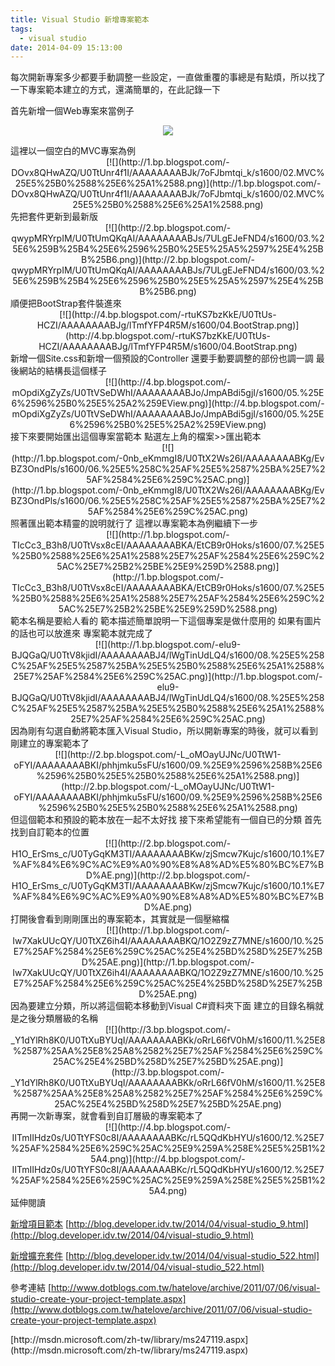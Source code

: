 ```yaml
---
title: Visual Studio 新增專案範本
tags:
  - visual studio
date: 2014-04-09 15:13:00
---
```


<div>每次開新專案多少都要手動調整一些設定，一直做重覆的事總是有點煩，所以找了一下專案範本建立的方式，還滿簡單的，在此記錄一下

首先新增一個Web專案來當例子</div><div class="separator" style="clear: both; text-align: center;">[![](http://4.bp.blogspot.com/-CA-PN_n7Fp0/U0ToM7Zz9zI/AAAAAAAABJE/2QkoP-YpiuA/s1600/01.%E9%96%8B%E6%96%B0%E5%B0%88%E6%A1%88.png)](http://4.bp.blogspot.com/-CA-PN_n7Fp0/U0ToM7Zz9zI/AAAAAAAABJE/2QkoP-YpiuA/s1600/01.%E9%96%8B%E6%96%B0%E5%B0%88%E6%A1%88.png)</div>
<div>這裡以一個空白的MVC專案為例 </div><div class="separator" style="clear: both; text-align: center;">[![](http://1.bp.blogspot.com/-DOvx8QHwAZQ/U0TtUnr4f1I/AAAAAAAABJk/7oFJbmtqi_k/s1600/02.MVC%25E5%25B0%2588%25E6%25A1%2588.png)](http://1.bp.blogspot.com/-DOvx8QHwAZQ/U0TtUnr4f1I/AAAAAAAABJk/7oFJbmtqi_k/s1600/02.MVC%25E5%25B0%2588%25E6%25A1%2588.png)</div>
<div>先把套件更新到最新版
<div class="separator" style="clear: both; text-align: center;">[![](http://2.bp.blogspot.com/-qwypMRYrpIM/U0TtUmQKqAI/AAAAAAAABJs/7ULgEJeFND4/s1600/03.%25E6%259B%25B4%25E6%2596%25B0%25E5%25A5%2597%25E4%25BB%25B6.png)](http://2.bp.blogspot.com/-qwypMRYrpIM/U0TtUmQKqAI/AAAAAAAABJs/7ULgEJeFND4/s1600/03.%25E6%259B%25B4%25E6%2596%25B0%25E5%25A5%2597%25E4%25BB%25B6.png)</div>
</div>
<div>順便把BootStrap套件裝進來
<div class="separator" style="clear: both; text-align: center;">[![](http://4.bp.blogspot.com/-rtuKS7bzKkE/U0TtUs-HCZI/AAAAAAAABJg/lTmfYFP4R5M/s1600/04.BootStrap.png)](http://4.bp.blogspot.com/-rtuKS7bzKkE/U0TtUs-HCZI/AAAAAAAABJg/lTmfYFP4R5M/s1600/04.BootStrap.png)</div>
</div>
<div>新增一個Site.css和新增一個預設的Controller
還要手動要調整的部份也調一調
最後網站的結構長這個樣子
<div class="separator" style="clear: both; text-align: center;">[![](http://4.bp.blogspot.com/-mOpdiXgZyZs/U0TtVSeDWhI/AAAAAAAABJo/JmpABdi5gjI/s1600/05.%25E6%2596%25B0%25E5%25A2%259EView.png)](http://4.bp.blogspot.com/-mOpdiXgZyZs/U0TtVSeDWhI/AAAAAAAABJo/JmpABdi5gjI/s1600/05.%25E6%2596%25B0%25E5%25A2%259EView.png)</div>
</div>
<div>接下來要開始匯出這個專案當範本
點選左上角的檔案&gt;&gt;匯出範本
<div class="separator" style="clear: both; text-align: center;">[![](http://1.bp.blogspot.com/-0nb_eKmmgI8/U0TtX2Ws26I/AAAAAAAABKg/EvBZ3OndPls/s1600/06.%25E5%258C%25AF%25E5%2587%25BA%25E7%25AF%2584%25E6%259C%25AC.png)](http://1.bp.blogspot.com/-0nb_eKmmgI8/U0TtX2Ws26I/AAAAAAAABKg/EvBZ3OndPls/s1600/06.%25E5%258C%25AF%25E5%2587%25BA%25E7%25AF%2584%25E6%259C%25AC.png)</div>
</div>
<div>照著匯出範本精靈的說明就行了
這裡以專案範本為例繼續下一步
<div class="separator" style="clear: both; text-align: center;">[![](http://1.bp.blogspot.com/-TIcCc3_B3h8/U0TtVsx8cEI/AAAAAAAABKA/EtCB9r0Hoks/s1600/07.%25E5%25B0%2588%25E6%25A1%2588%25E7%25AF%2584%25E6%259C%25AC%25E7%25B2%25BE%25E9%259D%2588.png)](http://1.bp.blogspot.com/-TIcCc3_B3h8/U0TtVsx8cEI/AAAAAAAABKA/EtCB9r0Hoks/s1600/07.%25E5%25B0%2588%25E6%25A1%2588%25E7%25AF%2584%25E6%259C%25AC%25E7%25B2%25BE%25E9%259D%2588.png)</div>
</div>
<div>範本名稱是要給人看的
範本描述簡單說明一下這個專案是做什麼用的
如果有圖片的話也可以放進來
專案範本就完成了</div><div class="separator" style="clear: both; text-align: center;">[![](http://1.bp.blogspot.com/-elu9-BJQGaQ/U0TtV8kjidI/AAAAAAAABJ4/lWgTinUdLQ4/s1600/08.%25E5%258C%25AF%25E5%2587%25BA%25E5%25B0%2588%25E6%25A1%2588%25E7%25AF%2584%25E6%259C%25AC.png)](http://1.bp.blogspot.com/-elu9-BJQGaQ/U0TtV8kjidI/AAAAAAAABJ4/lWgTinUdLQ4/s1600/08.%25E5%258C%25AF%25E5%2587%25BA%25E5%25B0%2588%25E6%25A1%2588%25E7%25AF%2584%25E6%259C%25AC.png)</div>

<div>因為剛有勾選自動將範本匯入Visual Studio，所以開新專案的時後，就可以看到剛建立的專案範本了
<div class="separator" style="clear: both; text-align: center;">[![](http://2.bp.blogspot.com/-L_oMOayUJNc/U0TtW1-oFYI/AAAAAAAABKI/phhjmku5sFU/s1600/09.%25E9%2596%258B%25E6%2596%25B0%25E5%25B0%2588%25E6%25A1%2588.png)](http://2.bp.blogspot.com/-L_oMOayUJNc/U0TtW1-oFYI/AAAAAAAABKI/phhjmku5sFU/s1600/09.%25E9%2596%258B%25E6%2596%25B0%25E5%25B0%2588%25E6%25A1%2588.png)</div>
</div>
<div>但這個範本和預設的範本放在一起不太好找
接下來希望能有一個自已的分類
首先找到自訂範本的位置
<div class="separator" style="clear: both; text-align: center;">[![](http://2.bp.blogspot.com/-H1O_ErSms_c/U0TyGqKM3TI/AAAAAAAABKw/zjSmcw7Kujc/s1600/10.1%E7%AF%84%E6%9C%AC%E9%A0%90%E8%A8%AD%E5%80%BC%E7%BD%AE.png)](http://2.bp.blogspot.com/-H1O_ErSms_c/U0TyGqKM3TI/AAAAAAAABKw/zjSmcw7Kujc/s1600/10.1%E7%AF%84%E6%9C%AC%E9%A0%90%E8%A8%AD%E5%80%BC%E7%BD%AE.png)</div>
打開後會看到剛剛匯出的專案範本，其實就是一個壓縮檔
<div class="separator" style="clear: both; text-align: center;">[![](http://1.bp.blogspot.com/-Iw7XakUUcQY/U0TtXZ6ih4I/AAAAAAAABKQ/1O2Z9zZ7MNE/s1600/10.%25E7%25AF%2584%25E6%259C%25AC%25E4%25BD%258D%25E7%25BD%25AE.png)](http://1.bp.blogspot.com/-Iw7XakUUcQY/U0TtXZ6ih4I/AAAAAAAABKQ/1O2Z9zZ7MNE/s1600/10.%25E7%25AF%2584%25E6%259C%25AC%25E4%25BD%258D%25E7%25BD%25AE.png)</div>
</div>
<div>因為要建立分類，所以將這個範本移動到Visual C#資料夾下面
建立的目錄名稱就是之後分類層級的名稱
<div class="separator" style="clear: both; text-align: center;">[![](http://3.bp.blogspot.com/-_Y1dYlRh8K0/U0TtXuBYUqI/AAAAAAAABKk/oRrL66fV0hM/s1600/11.%25E8%2587%25AA%25E8%25A8%2582%25E7%25AF%2584%25E6%259C%25AC%25E4%25BD%258D%25E7%25BD%25AE.png)](http://3.bp.blogspot.com/-_Y1dYlRh8K0/U0TtXuBYUqI/AAAAAAAABKk/oRrL66fV0hM/s1600/11.%25E8%2587%25AA%25E8%25A8%2582%25E7%25AF%2584%25E6%259C%25AC%25E4%25BD%258D%25E7%25BD%25AE.png)</div>
</div>
<div>再開一次新專案，就會看到自訂層級的專案範本了
<div class="separator" style="clear: both; text-align: center;">[![](http://4.bp.blogspot.com/-IITmIIHdz0s/U0TtYFS0c8I/AAAAAAAABKc/rL5QQdKbHYU/s1600/12.%25E7%25AF%2584%25E6%259C%25AC%25E9%259A%258E%25E5%25B1%25A4.png)](http://4.bp.blogspot.com/-IITmIIHdz0s/U0TtYFS0c8I/AAAAAAAABKc/rL5QQdKbHYU/s1600/12.%25E7%25AF%2584%25E6%259C%25AC%25E9%259A%258E%25E5%25B1%25A4.png)</div>
</div>延伸閱讀

[新增項目範本](https://www.blogger.com/goog_1441465529)
[http://blog.developer.idv.tw/2014/04/visual-studio_9.html](http://blog.developer.idv.tw/2014/04/visual-studio_9.html)

[新增擴充套件](https://www.blogger.com/goog_1441465534)
[http://blog.developer.idv.tw/2014/04/visual-studio_522.html](http://blog.developer.idv.tw/2014/04/visual-studio_522.html)

參考連結
[http://www.dotblogs.com.tw/hatelove/archive/2011/07/06/visual-studio-create-your-project-template.aspx](http://www.dotblogs.com.tw/hatelove/archive/2011/07/06/visual-studio-create-your-project-template.aspx)
<div>
</div>[http://msdn.microsoft.com/zh-tw/library/ms247119.aspx](http://msdn.microsoft.com/zh-tw/library/ms247119.aspx)